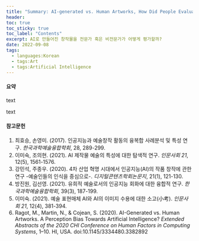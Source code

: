 ```yaml
---
title: "Summary: AI-generated vs. Human Artworks, How Did People Evaluate Visual Arts?"
header:
toc: true
toc_sticky: true
toc_label: "Contents"
excerpt: AI로 만들어진 창작물을 전문가 혹은 비전문가가 어떻게 평가할까?
date: 2022-09-08
tags:
  - languages:Korean
  - tags:Art
  - tags:Artificial Intelligence
---
```

<div class="notice--primary" markdown="1">
<h4>요약</h4>
text
</div>

text

<div class="notice--primary" markdown="1">
<h4>참고문헌</h4>

1. 최효승, 손영미. (2017). 인공지능과 예술창작 활동의 융복합 사례분석 및 특성 연구. *한국과학예술융합학회*, 28, 289-299.
2. 이미숙, 조의현. (2021). AI 제작물 예술의 특성에 대한 탐색적 연구. *인문사회 21*, 12(5), 1561-1576.
3. 강민석, 주종우. (2020). 4차 산업 혁명 시대에서 인공지능(AI)의 작품 창작에 관한 연구 -예술인들의 인식을 중심으로-. *디지털콘텐츠학회논문지*, 21(1), 121-130.
4. 방진원, 김선영. (2021). 유희적 예술로서의 인공지능 회화에 대한 융합적 연구. *한국과학예술융합학회*, 39(3), 187-199.
5. 이미숙. (2021). 예술 표현매체 AI와 AI의 이미지 수용에 대한 소고(小考). *인문사회 21*, 12(4), 381-394.
6. Ragot, M., Martin, N., & Cojean, S. (2020). AI-Generated vs. Human Artworks. A Perception Bias Towards Artificial Intelligence? *Extended Abstracts of the 2020 CHI Conference on Human Factors in Computing Systems*, 1–10. HI, USA. doi:10.1145/3334480.3382892
</div>